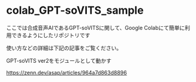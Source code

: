 # colab_GPT-soVITS_sample

ここでは合成音声AIであるGPT-soVITSに関して、Google Colabにて簡単に利用できるようにしたリポジトリです　

使い方などの詳細は下記の記事をご覧ください。

GPT-soVITS ver2をモジュールとして動かす

https://zenn.dev/asap/articles/964a7d863d8896
